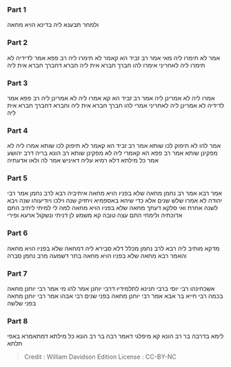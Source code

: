 
### Part 1
ולמחר תבענא ליה בדינא הויא מחאה

### Part 2
אמר לא תימרו ליה מאי אמר רב זביד הא קאמר לא תימרו ליה רב פפא אמר לדידיה לא תימרו ליה לאחריני אימרו להו חברך חברא אית ליה חברא דחברך חברא אית ליה

### Part 3
אמרו ליה לא אמרינן ליה אמר רב זביד הא קא אמרו ליה לא אמרינן ליה רב פפא אמר לדידיה לא אמרינן ליה לאחריני אמרי להו חברך חברא אית ליה וחברא דחברך חברא אית ליה

### Part 4
אמר להו לא תיפוק לכו שותא אמר רב זביד הא קאמר לא תיפוק לכו שותא אמרו ליה לא מפקינן שותא אמר רב פפא הא קאמרי ליה לא מפקינן שותא רב הונא בריה דרב יהושע אמר כל מילתא דלא רמיא עליה דאיניש אמר לה ולאו אדעתיה

### Part 5
אמר רבא אמר רב נחמן מחאה שלא בפניו הויא מחאה איתיביה רבא לרב נחמן אמר רבי יהודה לא אמרו שלש שנים אלא כדי שיהא באספמיא ויחזיק שנה וילכו ויודיעוהו שנה ויבא לשנה אחרת ואי סלקא דעתך מחאה שלא בפניו הויא מחאה למה לי למיתי ליתיב התם אדוכתיה ולימחי התם עצה טובה קא משמע לן דניתי ונשקול ארעא ופירי

### Part 6
מדקא מותיב ליה רבא לרב נחמן מכלל דלא סבירא ליה דמחאה שלא בפניו הויא מחאה והאמר רבא מחאה שלא בפניו הויא מחאה בתר דשמעה מרב נחמן סברה

### Part 7
אשכחינהו רבי יוסי ברבי חנינא לתלמידיו דרבי יוחנן אמר להו מי אמר רבי יוחנן מחאה בכמה רבי חייא בר אבא אמר רבי יוחנן מחאה בפני שנים רבי אבהו אמר רבי יוחנן מחאה בפני שלשה

### Part 8
לימא בדרבה בר רב הונא קא מיפלגי דאמר רבה בר רב הונא כל מילתא דמתאמרא באפי תלתא

>Credit : William Davidson Edition
>License : CC-BY-NC